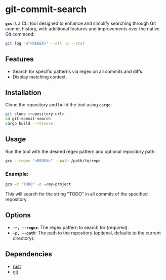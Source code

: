 # git-commit-search

**`gcs`** is a CLI tool designed to enhance and simplify searching
through Git commit history, with additional features and improvements over the
native Git command:

```bash
git log -G"<REGEX>" --all -p --stat
```

## Features

- Search for specific patterns via regex on all commits and diffs.
- Display matching context.

## Installation

Clone the repository and build the tool using `cargo`:

```bash
git clone <repository-url>
cd git-commit-search
cargo build --release
```

## Usage

Run the tool with the desired regex pattern and optional repository path:

```bash
gcs --regex "<REGEX>" --path /path/to/repo
```

### Example:

```bash
gcs -r "TODO" -p ~/my-project
```

This will search for the string "TODO" in all commits of the specified repository.

## Options

- **`-r, --regex`**: The regex pattern to search for (required).
- **`-p, --path`**: The path to the repository (optional, defaults to the current directory).

## Dependencies

- [rust](https://www.rust-lang.org/)
- [git](https://git-scm.com/)

